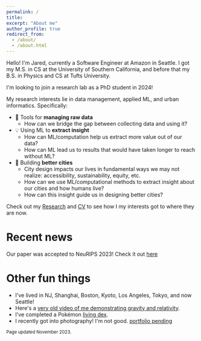 ```yaml
---
permalink: /
title: 
excerpt: "About me"
author_profile: true
redirect_from: 
  - /about/
  - /about.html
---
```


Hello! I'm Jared, currently a Software Engineer at Amazon in Seattle. I got my M.S. in CS at the University of Southern California, and before that my B.S. in Physics and CS at Tufts University.

I'm looking to join a research lab as a PhD student in 2024!

My research interests lie in data management, applied ML, and urban informatics. Specifically:
  * 📝 Tools for **managing raw data**
      * How can we bridge the gap between collecting data and using it?
  * 💡 Using ML to **extract insight**
      * How can ML/computation help us extract more value out of our data?
      * How can ML lead us to results that would have taken longer to reach without ML?
  * 🚞 Building **better cities**
      * City design impacts our lives in fundamental ways we may not realize: accessibility, sustainability, equity, etc.
      * How can we use ML/computational methods to extract insight about our cities and how humans live?
      * How can this insight guide us in designing better cities?

Check out my [Research](/research/) and [CV](/cv_file/hwang_CV.pdf) to see how I my interests got to where they are now.

Recent news
======

Our paper was accepted to NeuRIPS 2023! Check it out [here](/publications/)


Other fun things
======
* I've lived in NJ, Shanghai, Boston, Kyoto, Los Angeles, Tokyo, and now Seattle! 
* Here's a [very old video of me demonstrating gravity and relativity](https://youtu.be/M-kAljSDzYI).
* I've completed a Pokémon [living dex](https://bulbapedia.bulbagarden.net/wiki/Living_Pok%C3%A9dex).
* I recently got into photography! I'm not good. [portfolio pending](https://jared-hwang.github.io/)


<sub>Page updated November 2023.</sub>